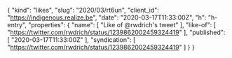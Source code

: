 {
  "kind": "likes",
  "slug": "2020/03/rt6un",
  "client_id": "https://indigenous.realize.be",
  "date": "2020-03-17T11:33:00Z",
  "h": "h-entry",
  "properties": {
    "name": [
      "Like of @rwdrich's tweet"
    ],
    "like-of": [
      "https://twitter.com/rwdrich/status/1239862002459324419"
    ],
    "published": [
      "2020-03-17T11:33:00Z"
    ],
    "syndication": [
      "https://twitter.com/rwdrich/status/1239862002459324419"
    ]
  }
}
